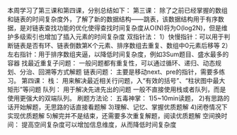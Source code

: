 本周学习了第三课和第四课，分别总结如下：
第三课：
	除了之前已经掌握的数组和链表的时间复杂度外，了解了新的数据结构——跳表，该数据结构用于有序数据，是对链表查找功能的优化使得查找时间复杂度从O(N)将为O(log2N)，但是维护多级索引也增加了插入元素的时间复杂度
	双指针法：
		1）快慢指针：可以用于判断链表是否有环、链表倒数第K个元素、排序数组去重复、数组中0元素后移等
		2）左右指针：用于排序数组夹逼，以降低时间复杂度，例如3Sum题目、盛水最多的容器
	找最近重复子问题：
		一般问题都有重复性，可以通过循环、递归、动态规划、分治、回溯等方式解题
	链表问题：
		主要是移动next、pre的指针，需要多练习。
第四课：
	栈：
		用来解决最近相关行问题，入“有效的括号”、“柱状图中最大矩形”等问题
	队列：
		用于解决先进先出的问题
	一般不直接使用栈或者队列，而是使用更强大的双端队列。
刷题方法论：
	五毒神掌：
		1)5~10min读题，
		2)有思路的话开始解题，无思路的话直接看题解
		3)理解、记忆、掌握优质题解
		4)闭卷情况下实现优质题解
		5)解完并不是结束，还需要多次重复解题，阅读优质题解
	空间换时间：
		提高空间复杂度可以增加信息维度，从而降低时间复杂度